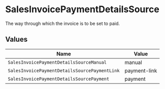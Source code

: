 # SalesInvoicePaymentDetailsSource

The way through which the invoice is to be set to paid.


## Values

| Name                                          | Value                                         |
| --------------------------------------------- | --------------------------------------------- |
| `SalesInvoicePaymentDetailsSourceManual`      | manual                                        |
| `SalesInvoicePaymentDetailsSourcePaymentLink` | payment-link                                  |
| `SalesInvoicePaymentDetailsSourcePayment`     | payment                                       |